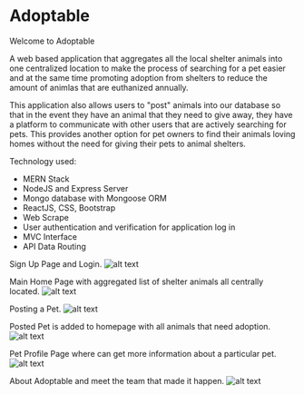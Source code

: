 # Adoptable

Welcome to Adoptable

A web based application that aggregates all the local shelter animals into one centralized location to make the process of searching for a pet easier and at the same time promoting adoption from shelters to reduce the amount of animlas that are euthanized annually.

This application also allows users to "post" animals into our database so that in the event they have an animal that they need to give away, they have a platform to communicate with other users that are actively searching for pets. This provides another option for pet owners to find their animals loving homes without the need for giving their pets to animal shelters. 

Technology used:

- MERN Stack
- NodeJS and Express Server
- Mongo database with Mongoose ORM
- ReactJS, CSS, Bootstrap
- Web Scrape
- User authentication and verification for application log in
- MVC Interface
- API Data Routing

Sign Up Page and Login.
 ![alt text](../assets/images/ScreenShot1.png)


Main Home Page with aggregated list of shelter animals all centrally located.
 ![alt text](../../assets/images/ScreenShot2.png)


Posting a Pet.
 ![alt text](../../assets/images/ScreenShot3.png)


Posted Pet is added to homepage with all animals that need adoption.
 ![alt text](../../assets/images/ScreenShot4.png)


Pet Profile Page where can get more information about a particular pet.
 ![alt text](../../assets/images/ScreenShot5.png)


About Adoptable and meet the team that made it happen.
 ![alt text](../../assets/images/ScreenShot6.png)

 
